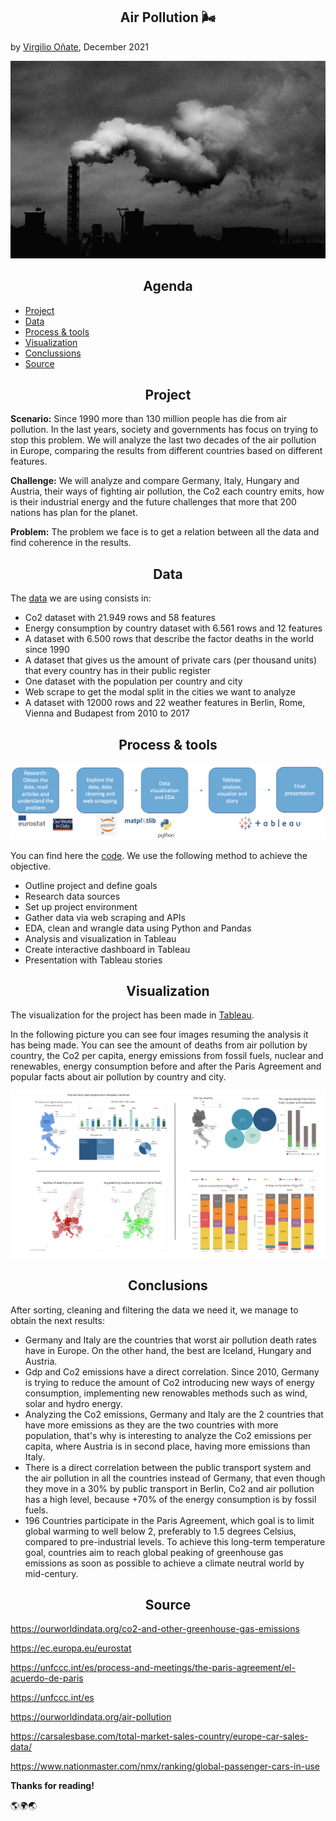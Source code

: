 <h2 align="center"> Air Pollution 🌬 </h2>

by [Virgilio Oñate](https://github.com/vonate5), December 2021

![](images/air_pollution.jpg)

<h2 align="center"> Agenda </h2> 

- [Project](https://github.com/vonate5/final_project#-project-)
- [Data](https://github.com/vonate5/final_project#-data-)
- [Process & tools](https://github.com/vonate5/final_project#-data-)
- [Visualization](https://github.com/vonate5/final_project#-visualization-)
- [Conclussions](https://github.com/vonate5/final_project#-conclusions-)
- [Source](https://github.com/vonate5/final_project#-source-)

<h2 align="center"> Project </h2> 

**Scenario:**
Since 1990 more than 130 million people has die from air pollution. In the last years, society and governments has focus on trying to stop this problem.
We will analyze the last two decades of the air pollution in Europe, comparing the results from different countries based on different features.

**Challenge:**
We will analyze and compare Germany, Italy, Hungary and Austria, their ways of fighting air pollution, the Co2 each country emits, how is their industrial energy and the future challenges that more that 200 nations has plan for the planet.

**Problem:**
The problem we face is to get a relation between all the data and find coherence in the results.

<h2 align="center"> Data </h2> 

The [data](https://github.com/vonate5/final_project/tree/main/data) we are using consists in:

- Co2 dataset with 21.949 rows and 58 features
- Energy consumption by country dataset with 6.561 rows and 12 features
- A dataset with 6.500 rows that describe the factor deaths in the world since 1990
- A dataset that gives us the amount of private cars (per thousand units) that every country has in their public register
- One dataset with the population per country and city
- Web scrape to get the modal split in the cities we want to analyze
- A dataset with 12000 rows and 22 weather features in Berlin, Rome, Vienna and Budapest from 2010 to 2017


<h2 align="center"> Process & tools </h2> 

![](images/workflow.jpg)

You can find here the [code](https://github.com/vonate5/final_project/blob/main/code/final_project.ipynb). We use the following method to achieve the objective.

- Outline project and define goals
- Research data sources
- Set up project environment
- Gather data via web scraping and APIs
- EDA, clean and wrangle data using Python and Pandas
- Analysis and visualization in Tableau
- Create interactive dashboard in Tableau
- Presentation with Tableau stories

<h2 align="center"> Visualization </h2> 

The visualization for the project has been made in [Tableau](https://public.tableau.com/app/profile/virgilio.o.ate/viz/air_pollution_europe/Story1?publish=yes).

In the following picture you can see four images resuming the analysis it has being made. You can see the amount of deaths from air pollution by country, the Co2 per capita, energy emissions from fossil fuels, nuclear and renewables, energy consumption before and after the Paris Agreement and popular facts about air pollution by country and city.

![](images/tableau-read-me.png)

<h2 align="center"> Conclusions </h2> 

After sorting, cleaning and filtering the data we need it, we manage to obtain the next results:
- Germany and Italy are the countries that worst air pollution death rates have in Europe. On the other hand, the best are Iceland, Hungary and Austria.
- Gdp and Co2 emissions have a direct correlation. Since 2010, Germany is trying to reduce the amount of Co2 introducing new ways of energy consumption, implementing new renowables methods such as wind, solar and hydro energy.
- Analyzing the Co2 emissions, Germany and Italy are the 2 countries that have more emissions as they are the two countries with more population, that's why is interesting to analyze the Co2 emissions per capita, where Austria is in second place, having more emissions than Italy.
- There is a direct correlation between the public transport system and the air pollution in all the countries instead of Germany, that even though they move in a 30% by public transport in Berlin, Co2 and air pollution has a high level, because +70% of the energy consumption is by fossil fuels.
- 196 Countries participate in the Paris Agreement, which  goal is to limit global warming to well below 2, preferably to 1.5 degrees Celsius, compared to pre-industrial levels. To achieve this long-term temperature goal, countries aim to reach global peaking of greenhouse gas emissions as soon as possible to achieve a climate neutral world by mid-century.


<h2 align="center"> Source </h2> 

https://ourworldindata.org/co2-and-other-greenhouse-gas-emissions

https://ec.europa.eu/eurostat

https://unfccc.int/es/process-and-meetings/the-paris-agreement/el-acuerdo-de-paris

https://unfccc.int/es

https://ourworldindata.org/air-pollution

https://carsalesbase.com/total-market-sales-country/europe-car-sales-data/

https://www.nationmaster.com/nmx/ranking/global-passenger-cars-in-use

**Thanks for reading!**

🌎🌍🌏


